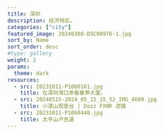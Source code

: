 ```yaml
---
title: 深圳
description: 经济特区。
categories: ["city"]
featured_image: 20240308-DSC00976-1.jpg
sort_by: Name
sort_order: desc
#type: gallery
weight: 2
params:
  theme: dark
resources:
  - src: 20231011-P1060161.jpg
    title: 在深圳湾口岸看春笋大厦。
  - src: 20240515-2024_05_15_15_52_IMG_4609.jpg
    title: 小潭山观景台 | Dazz FXNR 滤镜
  - src: 20231011-P1060448.jpg
    title: 太平山卢吉道
---
```

